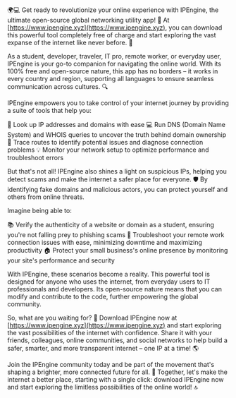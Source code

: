 🌍💻 Get ready to revolutionize your online experience with IPEngine, the ultimate open-source global networking utility app! 🚀 At [https://www.ipengine.xyz](https://www.ipengine.xyz), you can download this powerful tool completely free of charge and start exploring the vast expanse of the internet like never before. 📡

As a student, developer, traveler, IT pro, remote worker, or everyday user, IPEngine is your go-to companion for navigating the online world. With its 100% free and open-source nature, this app has no borders – it works in every country and region, supporting all languages to ensure seamless communication across cultures. 🔍

IPEngine empowers you to take control of your internet journey by providing a suite of tools that help you:

🔹 Look up IP addresses and domains with ease
💻 Run DNS (Domain Name System) and WHOIS queries to uncover the truth behind domain ownership
🔴 Trace routes to identify potential issues and diagnose connection problems
💡 Monitor your network setup to optimize performance and troubleshoot errors

But that's not all! IPEngine also shines a light on suspicious IPs, helping you detect scams and make the internet a safer place for everyone. 🛡️ By identifying fake domains and malicious actors, you can protect yourself and others from online threats.

Imagine being able to:

📚 Verify the authenticity of a website or domain as a student, ensuring you're not falling prey to phishing scams
💼 Troubleshoot your remote work connection issues with ease, minimizing downtime and maximizing productivity
🏠 Protect your small business's online presence by monitoring your site's performance and security

With IPEngine, these scenarios become a reality. This powerful tool is designed for anyone who uses the internet, from everyday users to IT professionals and developers. Its open-source nature means that you can modify and contribute to the code, further empowering the global community.

So, what are you waiting for? 🎉 Download IPEngine now at [https://www.ipengine.xyz](https://www.ipengine.xyz) and start exploring the vast possibilities of the internet with confidence. Share it with your friends, colleagues, online communities, and social networks to help build a safer, smarter, and more transparent internet – one IP at a time! 🌎

Join the IPEngine community today and be part of the movement that's shaping a brighter, more connected future for all. 💪 Together, let's make the internet a better place, starting with a single click: download IPEngine now and start exploring the limitless possibilities of the online world! 🔝
